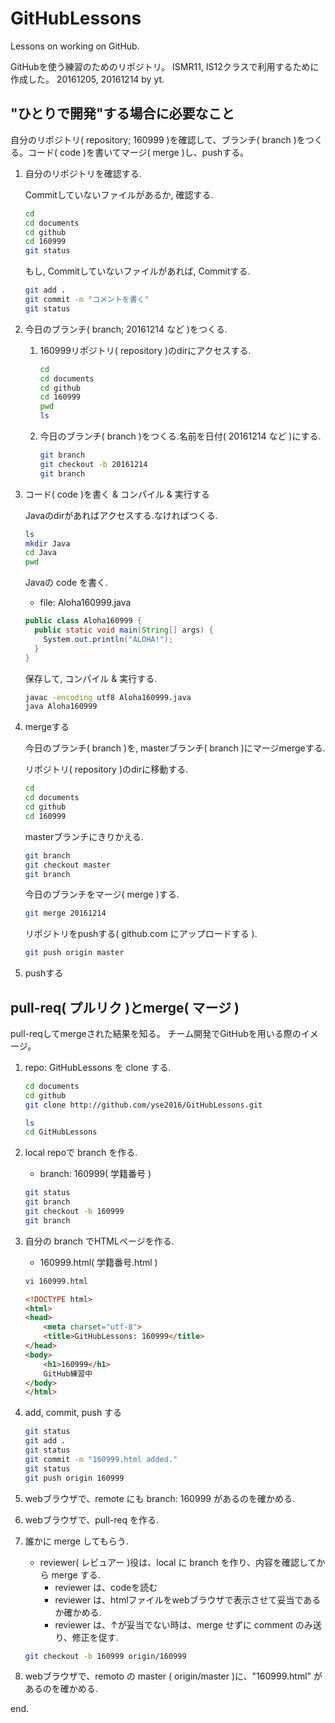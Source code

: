 # GitHubLessons
Lessons on working on GitHub.

GitHubを使う練習のためのリポジトリ。
ISMR11, IS12クラスで利用するために作成した。
20161205, 20161214 by yt.


## "ひとりで開発"する場合に必要なこと

自分のリポジトリ( repository; 160999 )を確認して、ブランチ( branch )をつくる。コード( code )を書いてマージ( merge )し、pushする。

1. 自分のリポジトリを確認する.

	Commitしていないファイルがあるか, 確認する.

	```bash
	cd
	cd documents
	cd github
	cd 160999
	git status
	```

	もし, Commitしていないファイルがあれば, Commitする.

	```bash
	git add .
	git commit -m "コメントを書く"
	git status
	```


2. 今日のブランチ( branch; 20161214 など )をつくる.

	1. 160999リポジトリ( repository )のdirにアクセスする.

		```bash
		cd
		cd documents
		cd github
		cd 160999
		pwd
		ls
		```

	2. 今日のブランチ( branch )をつくる.名前を日付( 20161214 など )にする.

		```bash	
		git branch
		git checkout -b 20161214
		git branch
		```

3. コード( code )を書く & コンパイル & 実行する

	Javaのdirがあればアクセスする.なければつくる.

	```bash
	ls
	mkdir Java
	cd Java
	pwd
	```

	Javaの code を書く.
	- file: Aloha160999.java

	```java:Aloha160999.java
	public class Aloha160999 {
	  public static void main(String[] args) {
	    System.out.println("ALOHA!");
	  }
	}
	```

	保存して, コンパイル & 実行する.

	```bash
	javac -encoding utf8 Aloha160999.java
	java Aloha160999
	```

4. mergeする

	今日のブランチ( branch )を, masterブランチ( branch )にマージmergeする.

	リポジトリ( repository )のdirに移動する.

	```bash
	cd
	cd documents
	cd github
	cd 160999
	```

	masterブランチにきりかえる.

	```bash
	git branch
	git checkout master
	git branch
	```

	今日のブランチをマージ( merge )する.

	```bash
	git merge 20161214
	```

	リポジトリをpushする( github.com にアップロードする ).

	```bash
	git push origin master
	```


5. pushする

	


## pull-req( プルリク )とmerge( マージ )

pull-reqしてmergeされた結果を知る。
チーム開発でGitHubを用いる際のイメージ。

1. repo: GitHubLessons を clone する.

	```bash
	cd documents
	cd github
	git clone http://github.com/yse2016/GitHubLessons.git

	ls
	cd GitHubLessons
	```

2. local repoで branch を作る.
	- branch: 160999( 学籍番号 )

	```bash
	git status
	git branch
	git checkout -b 160999
	git branch
	```

3. 自分の branch でHTMLページを作る.
	- 160999.html( 学籍番号.html )

	```bash
	vi 160999.html
	```

	```html
	<!DOCTYPE html>
	<html>
	<head>
		<meta charset="utf-8">
		<title>GitHubLessons: 160999</title>
	</head>
	<body>
		<h1>160999</h1>
		GitHub練習中	
	</body>
	</html>
	```

4. add, commit, push する

	```bash
	git status
	git add .
	git status
	git commit -m "160999.html added."
	git status
	git push origin 160999
	```

5. webブラウザで、remote にも branch: 160999 があるのを確かめる.

6. webブラウザで、pull-req を作る.

7. 誰かに merge してもらう.
	- reviewer( レビュアー )役は、local に branch を作り、内容を確認してから merge する.
		- reviewer は、codeを読む
		- reviewer は、htmlファイルをwebブラウザで表示させて妥当であるか確かめる.
		- reviewer は、↑が妥当でない時は、merge せずに comment のみ送り、修正を促す.

	```bash
	git checkout -b 160999 origin/160999
	```

8. webブラウザで、remoto の master ( origin/master )に、"160999.html" があるのを確かめる.



end.
